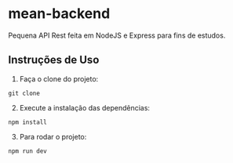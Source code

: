 # mean-backend

Pequena API Rest feita em NodeJS e Express para fins de estudos.

## Instruções de Uso

1. Faça o clone do projeto:  
```
git clone
```
2. Execute a instalação das dependências:  
```
npm install
```
3. Para rodar o projeto:  
```
npm run dev
```
